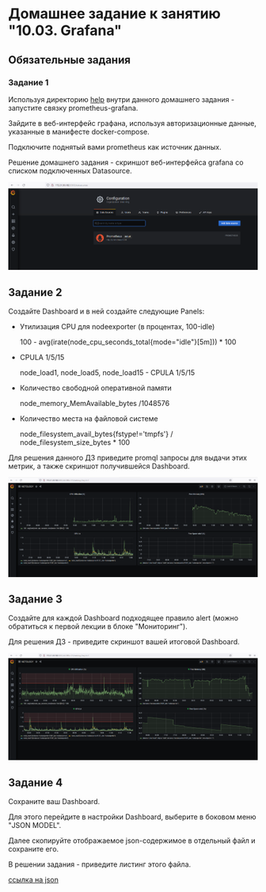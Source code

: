 # Домашнее задание к занятию "10.03. Grafana"

## Обязательные задания

### Задание 1
Используя директорию [help](./help) внутри данного домашнего задания - запустите связку prometheus-grafana.

Зайдите в веб-интерфейс графана, используя авторизационные данные, указанные в манифесте docker-compose.

Подключите поднятый вами prometheus как источник данных.

Решение домашнего задания - скриншот веб-интерфейса grafana со списком подключенных Datasource.

![grafana](1.png)

## Задание 2

Создайте Dashboard и в ней создайте следующие Panels:
- Утилизация CPU для nodeexporter (в процентах, 100-idle)

    100 - avg(irate(node_cpu_seconds_total{mode="idle"}[5m])) * 100

- CPULA 1/5/15

    node_load1, node_load5, node_load15 - CPULA 1/5/15

- Количество свободной оперативной памяти

    node_memory_MemAvailable_bytes /1048576

- Количество места на файловой системе

    node_filesystem_avail_bytes{fstype!='tmpfs'} / node_filesystem_size_bytes * 100

Для решения данного ДЗ приведите promql запросы для выдачи этих метрик, а также скриншот получившейся Dashboard.

![dash](2.png)

## Задание 3
Создайте для каждой Dashboard подходящее правило alert (можно обратиться к первой лекции в блоке "Мониторинг").

Для решения ДЗ - приведите скриншот вашей итоговой Dashboard.

![alerts](3.png)

## Задание 4
Сохраните ваш Dashboard.

Для этого перейдите в настройки Dashboard, выберите в боковом меню "JSON MODEL".

Далее скопируйте отображаемое json-содержимое в отдельный файл и сохраните его.

В решении задания - приведите листинг этого файла.

[ссылка на json](https://github.com/vl0ms/devops-netology/tree/main/homework/10.3/dashboard.json "json file for dashboard")